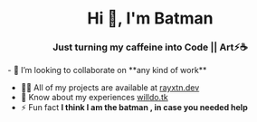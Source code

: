 <h1 align="center">Hi 👋, I'm Batman</h1>
<h3 align="center">Just turning my caffeine into Code || Art⚡☕</h3>
- 👯 I’m looking to collaborate on **any kind of work**

- 👨‍💻 All of my projects are available at [rayxtn.dev](rayxtn.dev)
- 📄 Know about my experiences [willdo.tk](willdo.tk)
- ⚡ Fun fact **I think I am the batman , in case you needed help**
